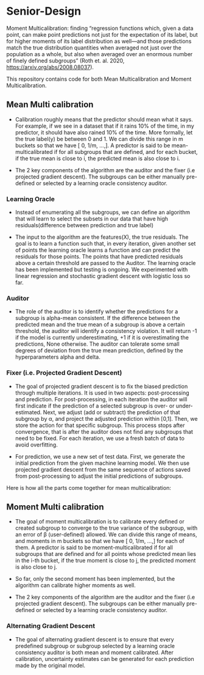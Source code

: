 # Senior-Design

Moment Multicalibration: finding “regression functions which, given a data point, can make point predictions not just for the expectation of its label, but for higher moments of its label distribution as well—and those predictions match the true distribution quantities when averaged not just over the population as a whole, but also when averaged over an enormous number of finely defined subgroups” (Roth et. al. 2020, https://arxiv.org/abs/2008.08037). 

This repository contains code for both Mean Multicalibration and Moment Multicalibration. 
## Mean Multi calibration
* Calibration roughly means that the predictor should mean what it says. For example, if we see in a dataset that if it rains 10% of the time, in my predictor, it should have also rained 10% of the time. More formally, let the true label(y) be between 0 and 1. We can divide this range in m buckets so that we have [ 0, 1/m, …,]. A predictor is said to be mean-multicalibrated if for all subgroups that are defined, and for each bucket, if the true mean is close to i, the predicted mean is also close to i.

* The 2 key components of the algorithm are the auditor and the fixer (i.e projected gradient descent). The subgroups can be either manually pre-defined or selected by a learning oracle consistency auditor. 

### Learning Oracle
* Instead of enumerating all the subgroups, we can define an algorithm that will learn to select the subsets in our data that have high residuals(difference between prediction and true label)
 
* The input to the algorithm are the features(X), the true residuals. The goal is to learn a function such that, in every iteration, given another set of points the learning oracle learns a function and can predict the residuals for those points. The points that have predicted residuals above a certain threshold are passed to the Auditor.
The learning oracle has been implemented but testing is ongoing. We experimented with linear regression and stochastic gradient descent with logistic loss so far.


### Auditor
* The role of the auditor is to identify whether the predictions for a subgroup is alpha-mean consistent. If the difference between the predicted mean and the true mean of a subgroup is above a certain threshold, the auditor will identify a consistency violation. It will return -1 if the model is currently underestimating, +1 if it is overestimating the predictions, None otherwise. The auditor can tolerate some small degrees of deviation from the true mean prediction, defined by the hyperparameters alpha and delta.


### Fixer (i.e. Projected Gradient Descent)
* The goal of projected gradient descent is to fix the biased prediction through multiple iterations. It is used in two aspects: post-processing and prediction. 
For post-processing, in each iteration the auditor will first indicate if the prediction of a selected subgroup is over- or under-estimated. Next, we adjust (add or subtract) the prediction of that subgroup by α, and project the adjusted prediction within [0,1]. Then, we store the action for that specific subgroup. This process stops after convergence, that is after the auditor does not find any subgroups that need to be fixed. For each iteration, we use a fresh batch of data to avoid overfitting.

* For prediction, we use a new set of test data. First, we generate the initial prediction from the given machine learning model. We then use projected gradient descent from the same sequence of actions saved from post-processing to adjust the initial predictions of subgroups.

Here is how all the parts come together for mean multicalibration:


## Moment Multi calibration 
* The goal of moment multicalibration is to calibrate every defined or created subgroup to converge to the true variance of the subgroup, with an error of β (user-defined) allowed. We can divide this range of means, and moments in m buckets so that we have [ 0, 1/m, …,] for each of them. A predictor is said to be moment-multicalibrated if for all subgroups that are defined and for all points whose predicted mean lies in the i-th bucket, if the true moment is close to j, the predicted moment is also close to j. 

* So far, only the second moment has been implemented, but the algorithm can calibrate higher moments as well. 

* The 2 key components of the algorithm are the auditor and the fixer (i.e projected gradient descent). The subgroups can be either manually pre-defined or selected by a learning oracle consistency auditor. 

### Alternating Gradient Descent 
* The goal of alternating gradient descent is to ensure that every predefined subgroup or subgroup selected by a learning oracle consistency auditor is both mean and moment calibrated. After calibration, uncertainty estimates can be generated for each prediction made by the original model.


